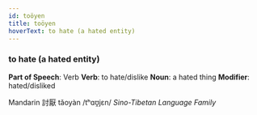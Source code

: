 ```yaml
---
id: toöyen
title: toöyen
hoverText: to hate (a hated entity)
---
```


### to hate (a hated entity)

**Part of Speech**: Verb
**Verb**: to hate/dislike
**Noun**: a hated thing
**Modifier**: hated/disliked

Mandarin 討厭 tǎoyàn /tʰɑʊ̯jɛn/
*Sino-Tibetan Language Family*
